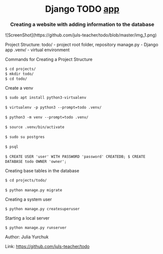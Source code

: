 <h1 align="center">Django TODO <a href="https://github.com/juls-teacher/todo" target="_blank">app</a> 
<h3 align="center">Creating a website with adding information to the database</h3>
![ScreenShot](https://github.com/juls-teacher/todo/blob/master/img_1.png)

Project Structure:
  todo/ - project root folder, repository
  manage.py - Django app
  .venv/ - virtual environment

Commands for Creating a Project Structure

    $ cd projects/
    $ mkdir todo/
    $ cd todo/


Сreate a venv

    $ sudo apt install python3-virtualenv

    $ virtualenv -p python3 --prompt=todo .venv/

    $ python3 -m venv --prompt=todo .venv/

    $ source .venv/bin/activate

    $ sudo su postgres

    $ psql

    $ CREATE USER 'user' WITH PASSWORD 'password' CREATEDB; $ CREATE DATABASE todo OWNER 'owner';

Creating base tables in the database

    $ cd projects/todo/

    $ python manage.py migrate

Creating a system user

    $ python manage.py createsuperuser

Starting a local server

    $ python manage.py runserver


Author: Julia Yurchuk 

Link: https://github.com/juls-teacher/todo